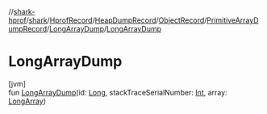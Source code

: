 //[shark-hprof](../../../../../../../index.md)/[shark](../../../../../index.md)/[HprofRecord](../../../../index.md)/[HeapDumpRecord](../../../index.md)/[ObjectRecord](../../index.md)/[PrimitiveArrayDumpRecord](../index.md)/[LongArrayDump](index.md)/[LongArrayDump](-long-array-dump.md)

# LongArrayDump

[jvm]\
fun [LongArrayDump](-long-array-dump.md)(id: [Long](https://kotlinlang.org/api/latest/jvm/stdlib/kotlin/-long/index.html), stackTraceSerialNumber: [Int](https://kotlinlang.org/api/latest/jvm/stdlib/kotlin/-int/index.html), array: [LongArray](https://kotlinlang.org/api/latest/jvm/stdlib/kotlin/-long-array/index.html))
